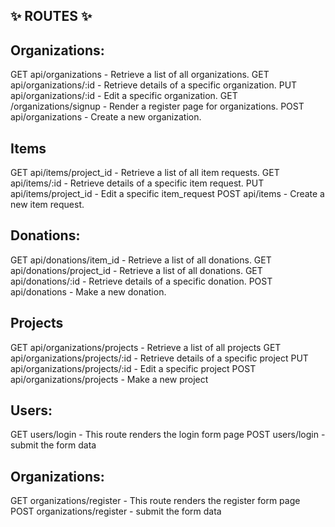   ## ✨ ROUTES ✨
  
## Organizations:
GET api/organizations - Retrieve a list of all organizations.
GET api/organizations/:id  - Retrieve details of a specific organization. 
PUT api/organizations/:id - Edit a specific organization.
GET /organizations/signup - Render a register page for organizations.
POST api/organizations - Create a new organization.
 
## Items
GET  api/items/project_id - Retrieve a list of all item requests.
GET api/items/:id - Retrieve details of a specific item request.
PUT api/items/project_id  - Edit a specific item_request
POST api/items - Create a new item request.

## Donations:
GET api/donations/item_id - Retrieve a list of all donations.
GET api/donations/project_id - Retrieve a list of all donations.
GET api/donations/:id - Retrieve details of a specific donation.
POST api/donations - Make a new donation.

## Projects

GET api/organizations/projects - Retrieve a list of all projects
GET api/organizations/projects/:id - Retrieve details of a specific project
PUT api/organizations/projects/:id - Edit a specific project
POST api/organizations/projects - Make a new project

## Users:

GET users/login - This route renders the login form page
POST users/login - submit the form data

## Organizations:

GET organizations/register - This route renders the register form page
POST organizations/register - submit the form data
